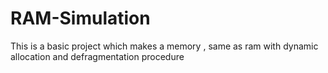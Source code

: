 # RAM-Simulation
This is a basic project which makes a memory , same as ram with dynamic allocation and defragmentation procedure
